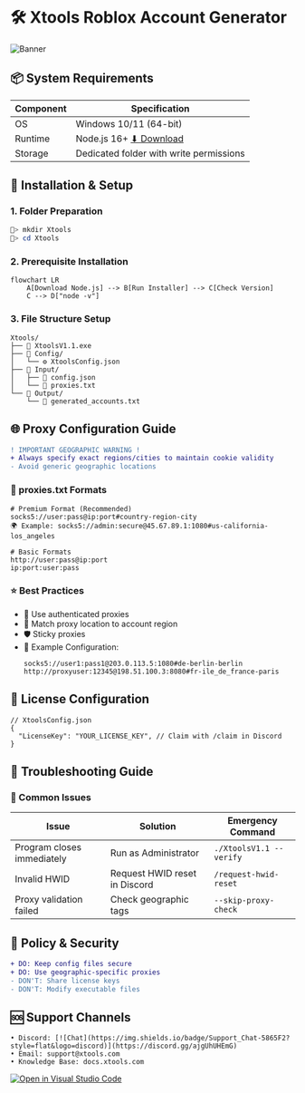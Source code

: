 # 🛠️ Xtools Roblox Account Generator 
![Banner](https://via.placeholder.com/800x200.png?text=Xtools+Roblox+Generator+🚀) *<!-- Consider adding actual banner image -->*

## 📦 System Requirements
| Component | Specification |
|-----------|---------------|
| OS        | Windows 10/11 (64-bit) |
| Runtime   | Node.js 16+ [⬇ Download](https://nodejs.org/) |
| Storage   | Dedicated folder with write permissions |

## 🚀 Installation & Setup

### 1. Folder Preparation
```powershell
📁> mkdir Xtools
📁> cd Xtools
```

### 2. Prerequisite Installation
```mermaid
flowchart LR
    A[Download Node.js] --> B[Run Installer] --> C[Check Version]
    C --> D["node -v"]

```

### 3. File Structure Setup
```folder-structure
Xtools/
├── 🚀 XtoolsV1.1.exe
├── 📁 Config/
│   └── ⚙️ XtoolsConfig.json
├── 📁 Input/
│   ├── 📄 config.json
│   └── 📄 proxies.txt
└── 📁 Output/
    └── 📄 generated_accounts.txt
```

## 🌐 Proxy Configuration Guide
```diff
! IMPORTANT GEOGRAPHIC WARNING !
+ Always specify exact regions/cities to maintain cookie validity
- Avoid generic geographic locations
```

### 📝 proxies.txt Formats
```proxy-examples
# Premium Format (Recommended)
socks5://user:pass@ip:port#country-region-city
🌍 Example: socks5://admin:secure@45.67.89.1:1080#us-california-los_angeles

# Basic Formats
http://user:pass@ip:port
ip:port:user:pass
```

### ⭐ Best Practices
- 🔐 Use authenticated proxies
- 🌆 Match proxy location to account region
- 🛡️ Sticky proxies
- 📍 Example Configuration:
  ```plaintext
  socks5://user1:pass1@203.0.113.5:1080#de-berlin-berlin
  http://proxyuser:12345@198.51.100.3:8080#fr-ile_de_france-paris
  ```

## 🔐 License Configuration
```jsonc
// XtoolsConfig.json
{
  "LicenseKey": "YOUR_LICENSE_KEY", // Claim with /claim in Discord
}
```

## 🚨 Troubleshooting Guide

### 🛑 Common Issues
| Issue                      | Solution                      | Emergency Command       |
|----------------------------|-------------------------------|-------------------------|
| Program closes immediately | Run as Administrator          | `./XtoolsV1.1 --verify` |
| Invalid HWID               | Request HWID reset in Discord | `/request-hwid-reset`   |
| Proxy validation failed    | Check geographic tags         | `--skip-proxy-check`    |

## 📜 Policy & Security
```diff
+ DO: Keep config files secure
+ DO: Use geographic-specific proxies
- DON'T: Share license keys
- DON'T: Modify executable files
```

## 🆘 Support Channels
```contact-cards
• Discord: [![Chat](https://img.shields.io/badge/Support_Chat-5865F2?style=flat&logo=discord)](https://discord.gg/ajgUhUHEmG)
• Email: support@xtools.com
• Knowledge Base: docs.xtools.com
```

[![Open in Visual Studio Code](https://img.shields.io/badge/Open_in-VSCode-007ACC?style=for-the-badge&logo=visual-studio-code)](vscode://file/C:/Xtools)
